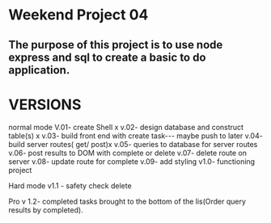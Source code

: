 Weekend Project 04
==================
The purpose of this project is to use node express and sql to create a basic to do application.
----------------------------------------------------------------------------------------------------

VERSIONS
========
normal mode
V.01- create Shell x
v.02- design database and construct table(s) x
v.03- build front end with create task--- maybe push to later
v.04- build server routes( get/ post)x
v.05- queries to database for server routes
v.06- post results to DOM with complete or delete
v.07- delete route on server
v.08- update route for complete
v.09- add styling
v1.0- functioning project

Hard mode
v1.1 - safety check delete

Pro
v 1.2- completed tasks brought to the bottom of the lis(Order query results by completed).
